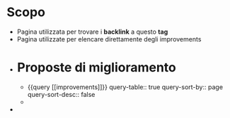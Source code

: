 # Scopo
- Pagina utilizzata per trovare i **backlink** a questo **tag**
- Pagina utilizzate per elencare direttamente degli improvements
- # Proposte di miglioramento
	- {{query [[improvements]]}}
	  query-table:: true
	  query-sort-by:: page
	  query-sort-desc:: false
	-
-